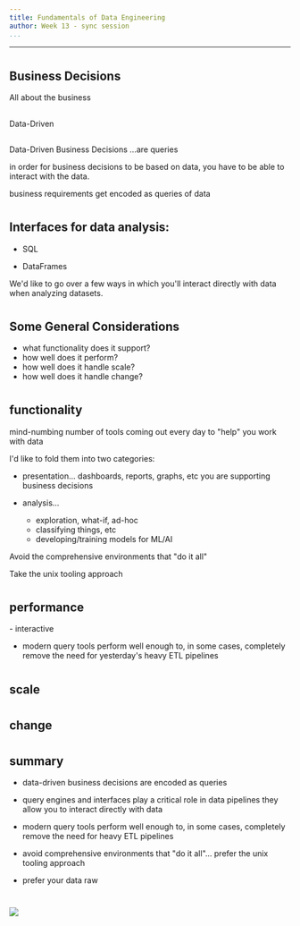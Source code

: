 ```yaml
---
title: Fundamentals of Data Engineering
author: Week 13 - sync session
...
```


---

#
## Business Decisions

<div class="notes">
All about the business
</div>

##

Data-Driven

## 

Data-Driven Business Decisions
...are queries

<div class="notes">
in order for 
business decisions to be based on data,
you have to be able to interact with the data.

business requirements get encoded as queries of data
</div>

#
## Interfaces for data analysis:

- SQL

- DataFrames

<div class="notes">
We'd like to go over a few ways in which you'll interact directly with
data when analyzing datasets.
</div>


#
## Some General Considerations

- what functionality does it support?
- how well does it perform?
- how well does it handle scale?
- how well does it handle change?



#
## functionality

<div class="notes">
mind-numbing number of tools coming out every day
to "help" you work with data

I'd like to fold them into two categories:

- presentation...
    dashboards, reports, graphs, etc
    you are supporting business decisions

- analysis... 
    - exploration, what-if, ad-hoc
    - classifying things, etc
    - developing/training models for ML/AI

Avoid the comprehensive environments that "do it all"

Take the unix tooling approach
</div>


#
## performance

<div class="notes">
- interactive

- modern query tools perform well enough to, in some cases, completely remove
  the need for yesterday's heavy ETL pipelines
</div>


#
## scale


#
## change

<div class="notes">
</div>



#
## summary

- data-driven business decisions are encoded as queries

- query engines and interfaces play a critical role in data pipelines they
  allow you to interact directly with data

- modern query tools perform well enough to, in some cases, completely remove
  the need for heavy ETL pipelines

- avoid comprehensive environments that "do it all"... prefer the unix tooling
  approach

- prefer your data raw


#

<img class="logo" src="images/berkeley-school-of-information-logo.png"/>


